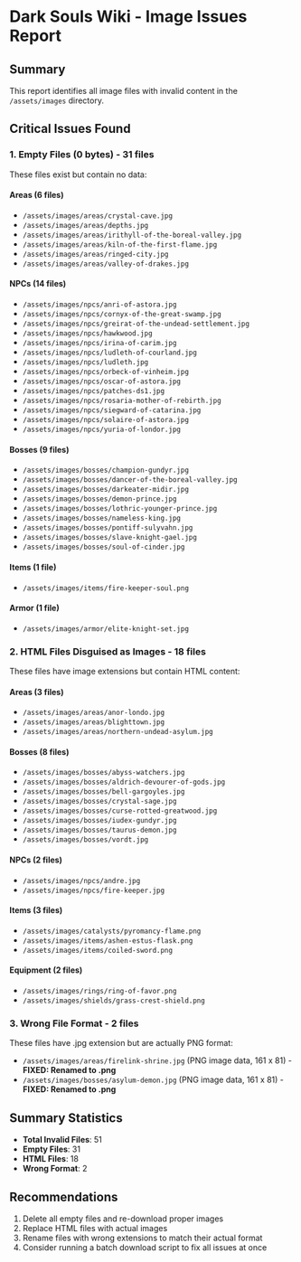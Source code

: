 # Dark Souls Wiki - Image Issues Report

## Summary
This report identifies all image files with invalid content in the `/assets/images` directory.

## Critical Issues Found

### 1. Empty Files (0 bytes) - 31 files
These files exist but contain no data:

#### Areas (6 files)
- `/assets/images/areas/crystal-cave.jpg`
- `/assets/images/areas/depths.jpg`
- `/assets/images/areas/irithyll-of-the-boreal-valley.jpg`
- `/assets/images/areas/kiln-of-the-first-flame.jpg`
- `/assets/images/areas/ringed-city.jpg`
- `/assets/images/areas/valley-of-drakes.jpg`

#### NPCs (14 files)
- `/assets/images/npcs/anri-of-astora.jpg`
- `/assets/images/npcs/cornyx-of-the-great-swamp.jpg`
- `/assets/images/npcs/greirat-of-the-undead-settlement.jpg`
- `/assets/images/npcs/hawkwood.jpg`
- `/assets/images/npcs/irina-of-carim.jpg`
- `/assets/images/npcs/ludleth-of-courland.jpg`
- `/assets/images/npcs/ludleth.jpg`
- `/assets/images/npcs/orbeck-of-vinheim.jpg`
- `/assets/images/npcs/oscar-of-astora.jpg`
- `/assets/images/npcs/patches-ds1.jpg`
- `/assets/images/npcs/rosaria-mother-of-rebirth.jpg`
- `/assets/images/npcs/siegward-of-catarina.jpg`
- `/assets/images/npcs/solaire-of-astora.jpg`
- `/assets/images/npcs/yuria-of-londor.jpg`

#### Bosses (9 files)
- `/assets/images/bosses/champion-gundyr.jpg`
- `/assets/images/bosses/dancer-of-the-boreal-valley.jpg`
- `/assets/images/bosses/darkeater-midir.jpg`
- `/assets/images/bosses/demon-prince.jpg`
- `/assets/images/bosses/lothric-younger-prince.jpg`
- `/assets/images/bosses/nameless-king.jpg`
- `/assets/images/bosses/pontiff-sulyvahn.jpg`
- `/assets/images/bosses/slave-knight-gael.jpg`
- `/assets/images/bosses/soul-of-cinder.jpg`

#### Items (1 file)
- `/assets/images/items/fire-keeper-soul.png`

#### Armor (1 file)
- `/assets/images/armor/elite-knight-set.jpg`

### 2. HTML Files Disguised as Images - 18 files
These files have image extensions but contain HTML content:

#### Areas (3 files)
- `/assets/images/areas/anor-londo.jpg`
- `/assets/images/areas/blighttown.jpg`
- `/assets/images/areas/northern-undead-asylum.jpg`

#### Bosses (8 files)
- `/assets/images/bosses/abyss-watchers.jpg`
- `/assets/images/bosses/aldrich-devourer-of-gods.jpg`
- `/assets/images/bosses/bell-gargoyles.jpg`
- `/assets/images/bosses/crystal-sage.jpg`
- `/assets/images/bosses/curse-rotted-greatwood.jpg`
- `/assets/images/bosses/iudex-gundyr.jpg`
- `/assets/images/bosses/taurus-demon.jpg`
- `/assets/images/bosses/vordt.jpg`

#### NPCs (2 files)
- `/assets/images/npcs/andre.jpg`
- `/assets/images/npcs/fire-keeper.jpg`

#### Items (3 files)
- `/assets/images/catalysts/pyromancy-flame.png`
- `/assets/images/items/ashen-estus-flask.png`
- `/assets/images/items/coiled-sword.png`

#### Equipment (2 files)
- `/assets/images/rings/ring-of-favor.png`
- `/assets/images/shields/grass-crest-shield.png`

### 3. Wrong File Format - 2 files
These files have .jpg extension but are actually PNG format:
- `/assets/images/areas/firelink-shrine.jpg` (PNG image data, 161 x 81) - **FIXED: Renamed to .png**
- `/assets/images/bosses/asylum-demon.jpg` (PNG image data, 161 x 81) - **FIXED: Renamed to .png**

## Summary Statistics
- **Total Invalid Files**: 51
- **Empty Files**: 31
- **HTML Files**: 18
- **Wrong Format**: 2

## Recommendations
1. Delete all empty files and re-download proper images
2. Replace HTML files with actual images
3. Rename files with wrong extensions to match their actual format
4. Consider running a batch download script to fix all issues at once